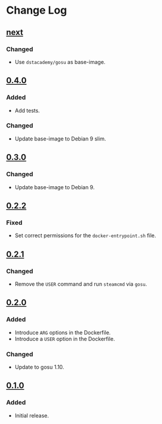 # Change Log

## [next]

### Changed
- Use `dstacademy/gosu` as base-image.

## [0.4.0]

### Added
- Add tests.

### Changed
- Update base-image to Debian 9 slim.

## [0.3.0]

### Changed
- Update base-image to Debian 9.

## [0.2.2]

### Fixed
- Set correct permissions for the `docker-entrypoint.sh` file.

## [0.2.1]

### Changed
- Remove the `USER` command and run `steamcmd` via `gosu`.

## [0.2.0]

### Added
- Introduce `ARG` options in the Dockerfile.
- Introduce a `USER` option in the Dockerfile.

### Changed
- Update to gosu 1.10.

## [0.1.0]

### Added
- Initial release.

[next]: https://github.com/dst-academy/docker-steamcmd/compare/v0.4.0...HEAD
[0.4.0]: https://github.com/dst-academy/docker-steamcmd/compare/v0.3.0...v0.4.0
[0.3.0]: https://github.com/dst-academy/docker-steamcmd/compare/v0.2.2...v0.3.0
[0.2.2]: https://github.com/dst-academy/docker-steamcmd/compare/v0.2.1...v0.2.2
[0.2.1]: https://github.com/dst-academy/docker-steamcmd/compare/v0.2.0...v0.2.1
[0.2.0]: https://github.com/dst-academy/docker-steamcmd/compare/v0.1.0...v0.2.0
[0.1.0]: https://github.com/dst-academy/docker-steamcmd/compare/55cdeb0752d6c6305e667d79f3abba50c459c15e...v0.1.0
